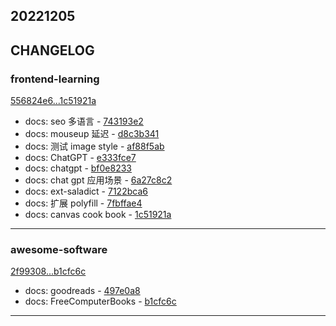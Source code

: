 ## 20221205

## CHANGELOG

### frontend-learning

[556824e6...1c51921a](https://github.com/zhbhun/frontend-learning/compare/556824e6...1c51921a)

* docs: seo 多语言 - [743193e2](https://github.com/zhbhun/frontend-learning/commit/743193e28f5e2bc266f3561d6d24ed1c52957fd3)
* docs: mouseup 延迟 - [d8c3b341](https://github.com/zhbhun/frontend-learning/commit/d8c3b3411103f0ebc99a5bfc9806b5c9178ad9a9)
* docs: 测试 image style - [af88f5ab](https://github.com/zhbhun/frontend-learning/commit/af88f5ab0f543d98ea660bb42d399b4b3e048fc1)
* docs: ChatGPT - [e333fce7](https://github.com/zhbhun/frontend-learning/commit/e333fce7a14bb0675e2dcd37b21ee4b304e3bc81)
* docs: chatgpt - [bf0e8233](https://github.com/zhbhun/frontend-learning/commit/bf0e823385a58cae920f7881762f3a2399f4f84d)
* docs: chat gpt 应用场景 - [6a27c8c2](https://github.com/zhbhun/frontend-learning/commit/6a27c8c21965c51d86845a75f486a41cf985cf77)
* docs: ext-saladict - [7122bca6](https://github.com/zhbhun/frontend-learning/commit/7122bca6427e1b0de238ebc2e5c3965ffe46464b)
* docs: 扩展 polyfill - [7fbffae4](https://github.com/zhbhun/frontend-learning/commit/7fbffae44345816e3979054b2d2594a1969f65f7)
* docs: canvas cook book - [1c51921a](https://github.com/zhbhun/frontend-learning/commit/1c51921ad47749360315a01003f1462929e503a2)

---

### awesome-software

[2f99308...b1cfc6c](https://github.com/zhbhun/awesome-software/compare/2f99308...b1cfc6c)

* docs: goodreads - [497e0a8](https://github.com/zhbhun/awesome-software/commit/497e0a823b9354e0481dc273a395a1addabc6153)
* docs: FreeComputerBooks - [b1cfc6c](https://github.com/zhbhun/awesome-software/commit/b1cfc6c7c152edc277e81a0741ad8858b93f2f5d)

---

